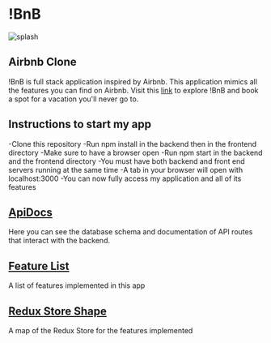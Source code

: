 # !BnB
![splash](https://i.imgur.com/4r8TJra.png)
## Airbnb Clone
!BnB is full stack application inspired by Airbnb. This application mimics all the features you can find on Airbnb. Visit this [link](https://ben-bnb-api.herokuapp.com/) to explore !BnB and book a spot for a vacation you'll never go to.
## Instructions to start my app
-Clone this repository
-Run npm install in the backend then in the frontend directory
-Make sure to have a browser open
-Run npm start in the backend and the frontend directory
-You must have both backend and front end servers running at the same time
-A tab in your browser will open with localhost:3000
-You can now fully access my application and all of its features
## [ApiDocs](https://github.com/Benties/API-project/tree/main/backend#readme)
Here you can see the database schema and documentation of API routes that interact with the backend.
## [Feature List](https://github.com/Benties/API-project/wiki/Feature-List)
A list of features implemented in this app
## [Redux Store Shape](https://github.com/Benties/API-project/wiki/Redux-Store-Shape)
A map of the Redux Store for the features implemented
